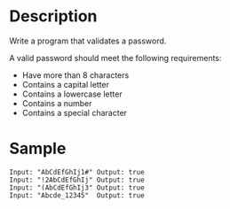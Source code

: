 # Description

Write a program that validates a password.

A valid password should meet the following requirements:

* Have more than 8 characters
* Contains a capital letter
* Contains a lowercase letter
* Contains a number
* Contains a special character


# Sample
```
Input: "AbCdEfGhIj1#" Output: true
Input: "!2AbCdEfGhIj" Output: true
Input: "(AbCdEfGhIj3" Output: true
Input: "Abcde_12345"  Output: true
```

